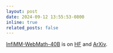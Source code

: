```yaml
---
layout: post
date: 2024-09-12 13:55:53-0800
inline: true
related_posts: false
---
```


[InfiMM-WebMath-40B](https://huggingface.co/datasets/Infi-MM/InfiMM-WebMath-40B) is on [HF](https://huggingface.co/datasets/Infi-MM/InfiMM-WebMath-40B) and [ArXiv](https://arxiv.org/abs/2409.12568).
